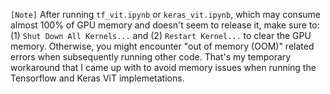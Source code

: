 `[Note]` After running `tf_vit.ipynb` or `keras_vit.ipynb`, which may consume almost 100% of GPU memory and doesn't seem to release it, make sure to: (1) `Shut Down All Kernels...` and (2) `Restart Kernel...` to clear the GPU memory. Otherwise, you might encounter "out of memory (OOM)" related errors when subsequently running other code. That's my temporary workaround that I came up with to avoid memory issues when running the Tensorflow and Keras ViT implemetations.
